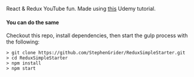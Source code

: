 React & Redux YouTube fun. Made using [this](https://www.udemy.com/react-redux/) Udemy tutorial.

#### You can do the same
Checkout this repo, install dependencies, then start the gulp process with the following:

```
> git clone https://github.com/StephenGrider/ReduxSimpleStarter.git
> cd ReduxSimpleStarter
> npm install
> npm start
```
